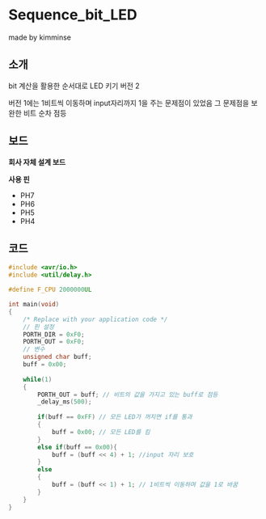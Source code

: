 # Sequence_bit_LED

made by kimminse

## 소개

bit 계산을 활용한 순서대로 LED 키기 버전 2

버전 1에는 1비트씩 이동하며 input자리까지 1을 주는 문제점이 있었음
그 문제점을 보완한 비트 순차 점등

## 보드
**회사 자체 설계 보드**


**사용 핀**
  - PH7
  - PH6
  - PH5
  - PH4

## 코드

```C
#include <avr/io.h>
#include <util/delay.h>

#define F_CPU 2000000UL

int main(void)
{
    /* Replace with your application code */
	// 핀 설정
	PORTH_DIR = 0xF0;
	PORTH_OUT = 0xF0;
	// 변수
	unsigned char buff;
	buff = 0x00;
	
    while(1)
    {
	    PORTH_OUT = buff; // 비트의 값을 가지고 있는 buff로 점등
	    _delay_ms(500);
	    
	    if(buff == 0xFF) // 모든 LED가 꺼지면 if를 통과
	    {
		    buff = 0x00; // 모든 LED를 킴
	    }
		else if(buff == 0x00){
			buff = (buff << 4) + 1; //input 자리 보호
		}
	    else
	    {
		    buff = (buff << 1) + 1; // 1비트씩 이동하며 값을 1로 바꿈
	    }
    }
}
```

